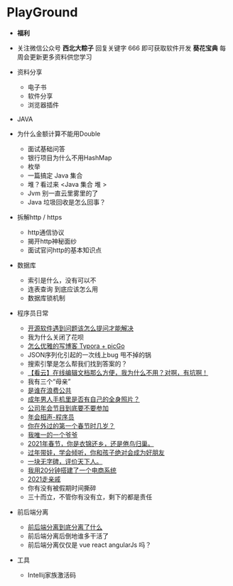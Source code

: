 # PlayGround
- **福利**
- 关注微信公众号 **西北大粽子** 回复关键字 666 即可获取软件开发 **葵花宝典** 每周会更新更多资料供您学习
- 资料分享
  - 电子书
  - 软件分享
  - 浏览器插件
- JAVA
- 为什么金额计算不能用Double
    - 面试基础问答
    - 银行项目为什么不用HashMap
    - 枚举
    - 一篇搞定 Java 集合
    - 堆？看过来 <Java 集合 堆 >
    - Jvm 别一直云里雾里的了
    - Java 垃圾回收是怎么回事？
- 拆解http / https
  - http通信协议
  - 揭开http神秘面纱
  - 面试官问http的基本知识点
- 数据库
  - 索引是什么，没有可以不
  - 连表查询 到底应该怎么用
  - 数据库锁机制
- 程序员日常
    - [开源软件遇到问题该怎么提问才能解决](https://mp.weixin.qq.com/s/-ltoJWH7Iatwg8V5ydgaXA)
    - 我为什么关闭了花呗
    - [怎么优雅的写博客 Typora + picGo](https://mp.weixin.qq.com/s/KgtAJ4C13FHMQriXk4aIng)
    - JSON序列化引起的一次线上bug 甩不掉的锅
    - 搜索引擎是怎么帮我们找到答案的？
    - [【看云】在线编辑文档那么方便，我为什么不用？对啊，有坑啊！](https://mp.weixin.qq.com/s/WHwsyJ1fsFA1AC0jR3C2FQ)
    - 我有三个“母亲”
    - [是谁在浪费公共](https://mp.weixin.qq.com/s/20_izEv9WtIn12bCO95GjA)
    - [成年男人手机里是否有自己的全身照片？](https://mp.weixin.qq.com/s/N0J_HlPqqbwNCn1f-n4rog)
    - [公司年会节目到底要不要参加](https://mp.weixin.qq.com/s/8ZbSFDO9luRLS83qjmwbdw)
    - [年会相声-程序员](https://mp.weixin.qq.com/s/gJ582Uq5HLyGqEoG4SbhCw)
    - [你在外过的第一个春节时几岁？](https://mp.weixin.qq.com/s/ALipofE4zYQkneQIyU016g)
    - [我唯一的一个爷爷](https://mp.weixin.qq.com/s/fWzD_-bx4JGrEOexRzFIMg)
    - [2021年春节，你是衣锦还乡，还是倦鸟归巢。](https://mp.weixin.qq.com/s/ZZRc4_cZZ1Ozq3LZu4CFSQ)
    - [过年带娃，学会倾听，你和孩子绝对会成为好朋友](https://mp.weixin.qq.com/s/LZGpO-DvGteVN4AwBuqlVA)
    - [一块无字碑，评价天下人。](https://mp.weixin.qq.com/s/lDaBLoYX71Six9XALtikfg)
    - [我用20分钟搭建了一个电商系统](https://mp.weixin.qq.com/s/E6k_UU3Nx3-x6KegwO2DsA)
    - [2021走亲戚](https://mp.weixin.qq.com/s/SuujF-YCZczsT6uDLeONPw)
    - 你有没有被假期时间撕碎
    - 三十而立，不管你有没有立，剩下的都是责任
- 前后端分离
    - [前后端分离到底分离了什么](https://mp.weixin.qq.com/s/2cUQlbakZNDQhtkBq8D_2g)
    - 前后端分离后倒地谁多干活了
    - 前后端分离仅仅是 vue react angularJs 吗？
- 工具

    - Intellij家族激活码


